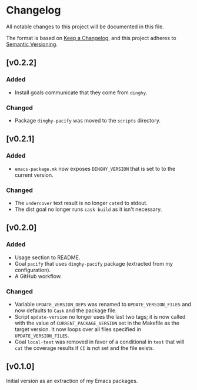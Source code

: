 # Changelog

All notable changes to this project will be documented in this file.

The format is based on [Keep a Changelog](https://keepachangelog.com/en/1.0.0/),
and this project adheres to [Semantic Versioning](https://semver.org/spec/v2.0.0.html).

## [v0.2.2]

### Added

- Install goals communicate that they come from `dinghy`.

### Changed

- Package `dinghy-pacify` was moved to the `scripts` directory.
## [v0.2.1]

### Added

- `emacs-package.mk` now exposes `DINGHY_VERSION` that is set to to
  the current version.

### Changed

- The `undercover` text result is no longer `cat`ed to stdout.
- The dist goal no longer runs `cask build` as it isn't necessary.

## [v0.2.0]

### Added

- Usage section to README.
- Goal `pacify` that uses `dinghy-pacify` package (extracted from my
  configuration).
- A GitHub workflow.

### Changed

- Variable `UPDATE_VERSION_DEPS` was renamed to `UPDATE_VERSION_FILES`
  and now defaults to `Cask` and the package file.
- Script `update-version` no longer uses the last two tags; it is now
  called with the value of `CURRENT_PACKAGE_VERSION` set in the
  Makefile as the target version. It now loops over all files
  specified in `UPDATE_VERSION_FILES`.
- Goal `local-test` was removed in favor of a conditional in `test`
  that will `cat` the coverage results if `CI` is not set and the file
  exists.

## [v0.1.0]

Initial version as an extraction of my Emacs packages.
